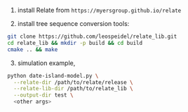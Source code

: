 1. install Relate from `https://myersgroup.github.io/relate`

2. install tree sequence conversion tools:
```bash
git clone https://github.com/leospeidel/relate_lib.git
cd relate_lib && mkdir -p build && cd build
cmake .. && make
```

3. simulation example,
```bash
python date-island-model.py \
  --relate-dir /path/to/relate/release \
  --relate-lib-dir /path/to/relate_lib \
  --output-dir test \
  <other args>
```

